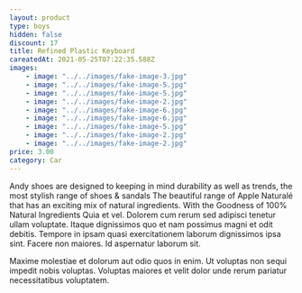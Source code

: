 ```yaml
---
layout: product
type: boys
hidden: false
discount: 17
title: Refined Plastic Keyboard
careatedAt: 2021-05-25T07:22:35.588Z
images:
    - image: "../../images/fake-image-3.jpg"
    - image: "../../images/fake-image-5.jpg"
    - image: "../../images/fake-image-5.jpg"
    - image: "../../images/fake-image-2.jpg"
    - image: "../../images/fake-image-6.jpg"
    - image: "../../images/fake-image-6.jpg"
    - image: "../../images/fake-image-5.jpg"
    - image: "../../images/fake-image-2.jpg"
    - image: "../../images/fake-image-2.jpg"
price: 3.00
category: Car
---
```

Andy shoes are designed to keeping in mind durability as well as trends, the most stylish range of shoes & sandals
The beautiful range of Apple Naturalé that has an exciting mix of natural ingredients. With the Goodness of 100% Natural Ingredients
Quia et vel. Dolorem cum rerum sed adipisci tenetur ullam voluptate. Itaque dignissimos quo et nam possimus magni et odit debitis. Tempore in ipsam quasi exercitationem laborum dignissimos ipsa sint. Facere non maiores. Id aspernatur laborum sit.
 Maxime molestiae et dolorum aut odio quos in enim. Ut voluptas non sequi impedit nobis voluptas. Voluptas maiores et velit dolor unde rerum pariatur necessitatibus voluptatem.
